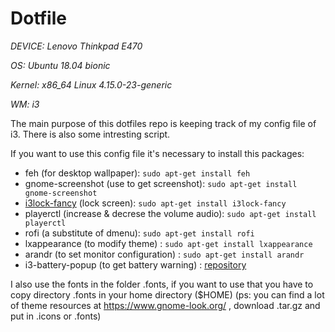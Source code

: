 # Dotfile

*DEVICE: Lenovo Thinkpad E470*

*OS: Ubuntu 18.04 bionic*

*Kernel: x86_64 Linux 4.15.0-23-generic*

*WM: i3*

The main purpose of this dotfiles repo is keeping track of my config file of i3. There is also some intresting script.

If you want to use this config file it's necessary to install this packages:
- feh (for desktop wallpaper): `sudo apt-get install feh`
- gnome-screenshot (use to get screenshot): `sudo apt-get install gnome-screenshot`
- [i3lock-fancy](https://github.com/meskarune/i3lock-fancy) (lock screen): `sudo apt-get install i3lock-fancy`
- playerctl (increase & decrese the volume audio): `sudo apt-get install playerctl`
- rofi (a substitute of dmenu): `sudo apt-get install rofi`
- lxappearance (to modify theme) : `sudo apt-get install lxappearance`
- arandr (to set monitor configuration) : `sudo apt-get install arandr`
- i3-battery-popup (to get battery warning) : [repository](https://github.com/rjekker/i3-battery-popup)

I also use the fonts in the folder .fonts, if you want to use that you have to copy directory .fonts in your home directory ($HOME)
(ps: you can find a lot of theme resources at https://www.gnome-look.org/ , download .tar.gz and put in .icons or .fonts)
